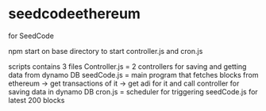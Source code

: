 # seedcodeethereum
for SeedCode

npm start on base directory to start controller.js and cron.js

scripts contains 3 files
Controller.js = 2 controllers for saving and getting data from dynamo DB
seedCode.js = main program that fetches blocks from ethereum -> get transactions of it -> get adi for it and call controller for saving data in dynamo DB
cron.js = scheduler for triggering seedCode.js for latest 200 blocks
